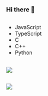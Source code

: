 ### Hi there 👋


## 

- JavaScript
- TypeScript
- C
- C++
- Python

## 
<!--[![EnterNickname's GitHub stats](https://github-readme-stats.vercel.app/api?username=Enter-Nickname&show_icons=true&theme=dark)](https://github.com/Enter-Nickname)-->
<a href="https://github.com/Enter-Nickname"><img src="https://github-readme-stats.vercel.app/api?username=Enter-Nickname&bg_color=15,ff0000,000000&title_color=fff&text_color=fff&count_private=true&show_icons=true"/></a>

## 
<a href="https://github.com/Enter-Nickname"><img src="https://github-readme-stats.vercel.app/api/top-langs/?username=Enter-Nickname&layout=compact&bg_color=15,ff0000,000000"/></a>
<!--[![Top Langs](https://github-readme-stats.vercel.app/api/top-langs/?username=dadami-io&layout=compact)](https://github.com/dadami-io)-->

<!--
**Enter-Nickname/Enter-Nickname** is a ✨ _special_ ✨ repository because its `README.md` (this file) appears on your GitHub profile.

Here are some ideas to get you started:

- 🔭 I’m currently working on ...
- 🌱 I’m currently learning ...
- 👯 I’m looking to collaborate on ...
- 🤔 I’m looking for help with ...
- 💬 Ask me about ...
- 📫 How to reach me: ...
- 😄 Pronouns: ...
- ⚡ Fun fact: ...
-->
